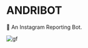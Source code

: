 # ANDRIBOT
🤖 An Instagram Reporting Bot.


![gf](https://raw.githubusercontent.com/tarik0/instaspamv4/master/ezgif.com-video-to-gif.gif)
